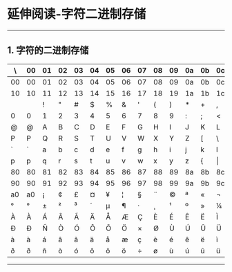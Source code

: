 # 延伸阅读-字符二进制存储

---

## 1. 字符的二进制存储

| \ |00|01|02|03|04|05|06|07|08|09|0a|0b|0c|0d|0e|0f|
|---|---|---|---|---|---|---|---|---|---|---|---|---|---|---|---|---|
|00|00|01|02|03|04|05|06|07|08|09|0a|0b|0c|0d|0e|0f|
|10|10|11|12|13|14|15|16|17|18|19|1a|1b|1c|1d|1e|1f|
|   |   | ! | " | # | $ | % | & | ' | ( | ) | * | + | , | - | . | / |
| 0 | 0 | 1 | 2 | 3 | 4 | 5 | 6 | 7 | 8 | 9 | : | ; | < | = | > | ? |
| @ | @ | A | B | C | D | E | F | G | H | I | J | K | L | M | N | O |
| P | P | Q | R | S | T | U | V | W | X | Y | Z | [ | \ | ] | ^ | _ |
| ` | ` | a | b | c | d | e | f | g | h | i | j | k | l | m | n | o |
| p | p | q | r | s | t | u | v | w | x | y | z | { | \| | } | ~ |7f|
|80|80|81|82|83|84|85|86|87|88|89|8a|8b|8c|8d|8e|8f|
|90|90|91|92|93|94|95|96|97|98|99|9a|9b|9c|9d|9e|9f|
|a0|a0| ¡ | ¢ | £ | ¤ | ¥ | ¦ | § | ¨ | © | ª | « | ¬ | ­ | ® | ¯ |
| ° | ° | ± | ² | ³ | ´ | µ | ¶ | · | ¸ | ¹ | º | » | ¼ | ½ | ¾ | ¿ |
| À | À | Á | Â | Ã | Ä | Å | Æ | Ç | È | É | Ê | Ë | Ì | Í | Î | Ï |
| Ð | Ð | Ñ | Ò | Ó | Ô | Õ | Ö | × | Ø | Ù | Ú | Û | Ü | Ý | Þ | ß |
| à | à | á | â | ã | ä | å | æ | ç | è | é | ê | ë | ì | í | î | ï |
| ð | ð | ñ | ò | ó | ô | õ | ö | ÷ | ø | ù | ú | û | ü | ý | þ | ÿ |

---




